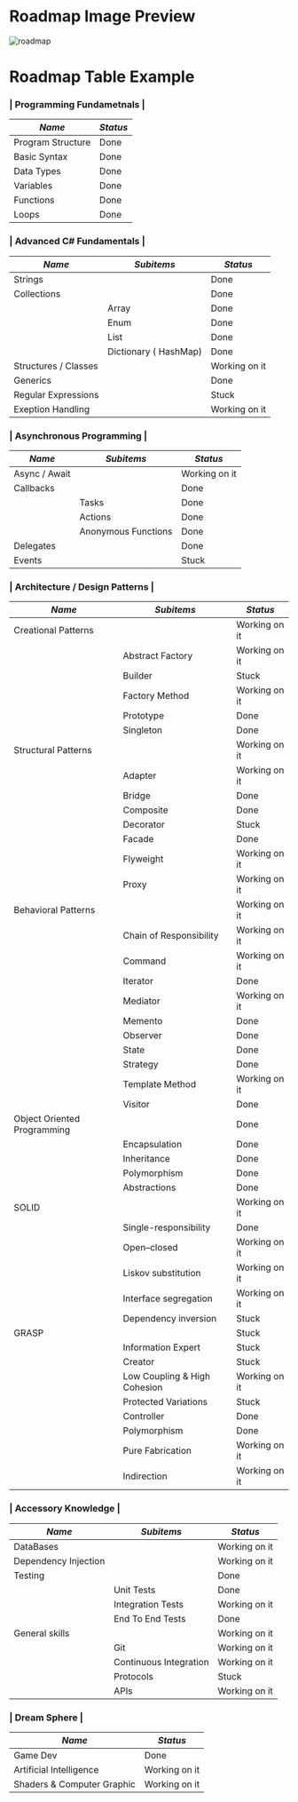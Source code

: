 # Roadmap Image Preview

![roadmap](./img/roadmap.png)


# Roadmap Table Example

### | **Programming Fundametnals** |
| _Name_ | _Status_ |
|---|---|
| Program Structure | Done |
| Basic Syntax | Done |
| Data Types | Done |
| Variables | Done |
| Functions | Done |
| Loops | Done |

### | **Advanced C# Fundamentals** |
| _Name_ | _Subitems_ | _Status_ |
|---|---|---|
| Strings |  | Done |
| Collections |  | Done |
|  | Array | Done |
|  | Enum | Done |
|  | List | Done |
|  | Dictionary ( HashMap) | Done |
| Structures / Classes |  | Working on it |
| Generics |  | Done |
| Regular Expressions |  | Stuck |
| Exeption Handling |  | Working on it |

### | **Asynchronous Programming** |
| _Name_ | _Subitems_ | _Status_ |
|---|---|---|
| Async / Await |  | Working on it |
| Callbacks |  | Done |
|  | Tasks | Done |
|  | Actions | Done |
|  | Anonymous Functions | Done |
| Delegates |  | Done |
| Events |  | Stuck |

### | **Architecture / Design Patterns** |
| _Name_ | _Subitems_ | _Status_ |
|---|---|---|
| Creational Patterns |  | Working on it |
|  | Abstract Factory | Working on it |
|  | Builder | Stuck |
|  | Factory Method | Working on it |
|  | Prototype | Done |
|  | Singleton | Done |
| Structural Patterns |  | Working on it |
|  | Adapter | Working on it |
|  | Bridge | Done |
|  | Composite | Done |
|  | Decorator | Stuck |
|  | Facade | Done |
|  | Flyweight | Working on it |
|  | Proxy | Working on it |
| Behavioral Patterns |  | Working on it |
|  | Chain of Responsibility | Working on it |
|  | Command | Working on it |
|  | Iterator | Done |
|  | Mediator | Working on it |
|  | Memento | Done |
|  | Observer | Done |
|  | State | Done |
|  | Strategy | Done |
|  | Template Method | Working on it |
|  | Visitor | Done |
| Object Oriented Programming |  | Done |
|  | Encapsulation | Done |
|  | Inheritance | Done |
|  | Polymorphism | Done |
|  | Abstractions | Done |
| SOLID |  | Working on it |
|  | Single-responsibility | Done |
|  | Open–closed | Working on it |
|  | Liskov substitution | Working on it |
|  | Interface segregation | Working on it |
|  | Dependency inversion | Stuck |
| GRASP |  | Stuck |
|  | Information Expert | Stuck |
|  | Creator | Stuck |
|  | Low Coupling & High Cohesion | Working on it |
|  | Protected Variations | Stuck |
|  | Controller | Done |
|  | Polymorphism | Done |
|  | Pure Fabrication | Working on it |
|  | Indirection | Working on it |

### | **Accessory Knowledge** |
| _Name_ | _Subitems_ | _Status_ |
|---|---|---|
| DataBases |  | Working on it |
| Dependency Injection |  | Working on it |
| Testing |  | Done |
|  | Unit Tests | Done |
|  | Integration Tests | Working on it |
|  | End To End Tests | Done |
| General skills |  | Working on it |
|  | Git | Working on it |
|  | Continuous Integration | Working on it |
|  | Protocols | Stuck |
|  | APIs | Working on it |

### | **Dream Sphere** |
| _Name_ | _Status_ |
|---|---|
| Game Dev | Done |
| Artificial Intelligence | Working on it |
| Shaders & Computer Graphic | Working on it |